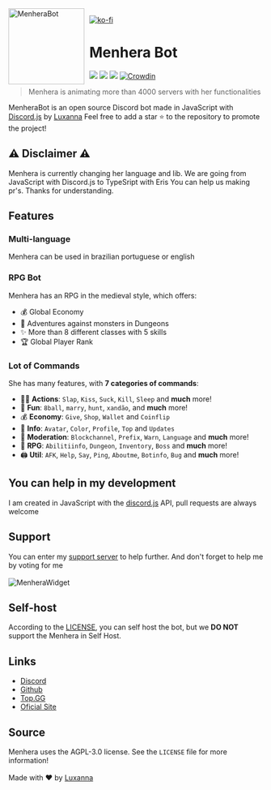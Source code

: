 <img width="150" height="150" align="left" style="float: left; margin: 0 10px 0 0;" alt="MenheraBot" src="https://i.imgur.com/jjgBki0.png">

[![ko-fi](https://www.ko-fi.com/img/githubbutton_sm.svg)](https://ko-fi.com/U6U32QC5D)

# Menhera Bot

[![](https://top.gg/api/widget/owner/708014856711962654.svg)](https://top.gg/bot/708014856711962654)
[![](https://top.gg/api/widget/servers/708014856711962654.svg)](https://discord.gg/fZMdQbA)
[![](https://top.gg/api/widget/upvotes/708014856711962654.svg)](https://top.gg/bot/708014856711962654/vote)
[![Crowdin](https://badges.crowdin.net/menherabot/localized.svg)](https://crowdin.com/project/menherabot)

> Menhera is animating more than 4000 servers with her functionalities

MenheraBot is an open source Discord bot made in JavaScript with [Discord.js](https://discord.js.org) by [Luxanna](https://github.com/ySnoopyDogy)
Feel free to add a star ⭐ to the repository to promote the project!

## ⚠️ Disclaimer ⚠️
Menhera is currently changing her language and lib. We are going from JavaScript with Discord.js to TypeSript with Eris
You can help us making pr's. Thanks for understanding.

## Features

### Multi-language

Menhera can be used in brazilian portuguese or english

### RPG Bot

Menhera has an RPG in the medieval style, which offers:

- 💰 Global Economy
- 🧟 Adventures against monsters in Dungeons
- ✨ More than 8 different classes with 5 skills
- 🏆 Global Player Rank

### Lot of Commands

She has many features, with **7 categories of commands**:

- 👩‍💼 **Actions**: `Slap`, `Kiss`, `Suck`, `Kill`, `Sleep` and **much** more!
- 👻 **Fun**: `8ball`, `marry`, `hunt`, `xandão`, and **much** more!
- 💰 **Economy**: `Give`, `Shop`, `Wallet` and `Coinflip`
- 🎉 **Info**: `Avatar`, `Color`, `Profile`, `Top` and `Updates`
- 🚓 **Moderation**: `Blockchannel`, `Prefix`, `Warn`, `Language` and **much** more!
- 👑 **RPG**: `Abilitiinfo`, `Dungeon`, `Inventory`, `Boss` and **much** more!
- 🖨️ **Util**: `AFK`, `Help`, `Say`, `Ping`, `Aboutme`, `Botinfo`, `Bug` and **much** more!

## You can help in my development

I am created in JavaScript with the [discord.js](https://discord.js.org) API, pull requests are always welcome

## Support

You can enter my [support server](https://discord.gg/fZMdQbA) to help further. And don't forget to help me by voting for me
<br></br>
![MenheraWidget](https://top.gg/api/widget/708014856711962654.svg?usernamecolor=FFFFFF&topcolor=000000)

## Self-host

According to the [LICENSE](https://github.com/ySnoopyDogy/MenheraBot/blob/master/LICENSE), you can self host the bot, but we **DO NOT** support the Menhera in Self Host.

## Links

- [Discord](https://discord.gg/fZMdQbA)
- [Github](https://github.com/ySnoopyDogy/MenheraBot)
- [Top.GG](https://top.gg/bot/708014856711962654)
- [Oficial Site](https://menhera-site.vercel.app/)

## Source

Menhera uses the AGPL-3.0 license. See the `LICENSE` file for more information!
<br></br>
Made with ❤️ by [Luxanna](https://github.com/ySnoopyDogy)
